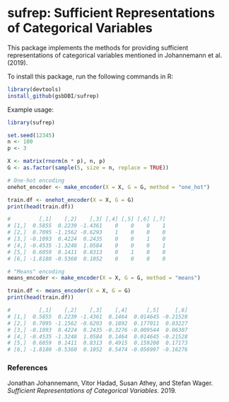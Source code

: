 # sufrep: Sufficient Representations of Categorical Variables

This package implements the methods for providing sufficient representations of categorical variables mentioned in Johannemann et al. (2019).


To install this package, run the following commands in R:

```r
library(devtools)
install_github(gsbDBI/sufrep)
```

Example usage:

```r
library(sufrep)

set.seed(12345)
n <- 100
p <- 3

X <- matrix(rnorm(n * p), n, p)
G <- as.factor(sample(5, size = n, replace = TRUE))

# One-hot encoding
onehot_encoder <- make_encoder(X = X, G = G, method = "one_hot")

train.df <- onehot_encoder(X = X, G = G)
print(head(train.df))

#         [,1]    [,2]    [,3] [,4] [,5] [,6] [,7]
# [1,]  0.5855  0.2239 -1.4361    0    0    0    1
# [2,]  0.7095 -1.1562 -0.6293    1    0    0    0
# [3,] -0.1093  0.4224  0.2435    0    0    1    0
# [4,] -0.4535 -1.3248  1.0584    0    0    0    1
# [5,]  0.6059  0.1411  0.8313    0    1    0    0
# [6,] -1.8180 -0.5360  0.1052    0    0    0    0

# "Means" encoding
means_encoder <- make_encoder(X = X, G = G, method = "means")

train.df <- means_encoder(X = X, G = G)
print(head(train.df))

#         [,1]    [,2]    [,3]    [,4]      [,5]     [,6]
# [1,]  0.5855  0.2239 -1.4361  0.1464  0.014645 -0.21528
# [2,]  0.7095 -1.1562 -0.6293  0.1892  0.177011  0.03227
# [3,] -0.1093  0.4224  0.2435 -0.3276 -0.009544  0.06307
# [4,] -0.4535 -1.3248  1.0584  0.1464  0.014645 -0.21528
# [5,]  0.6059  0.1411  0.8313  0.4915  0.159208  0.17173
# [6,] -1.8180 -0.5360  0.1052  0.5474 -0.056997 -0.16276
```

### References

Jonathan Johannemann, Vitor Hadad, Susan Athey, and Stefan Wager. _Sufficient Representations of Categorical Variables_. 2019.
